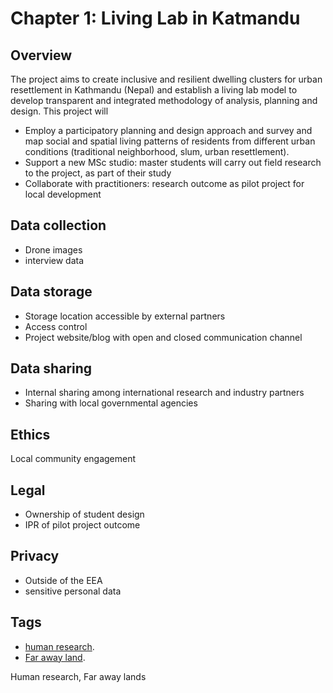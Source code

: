 # Chapter 1: Living Lab in Katmandu

## Overview

The project aims to create inclusive and resilient dwelling clusters for urban resettlement in Kathmandu (Nepal) and establish a living lab model to develop transparent and integrated methodology of analysis, planning and design. This project will 
- Employ a participatory planning and design approach and survey and map social and spatial living patterns of residents from different urban conditions (traditional neighborhood, slum, urban resettlement). 
- Support a new MSc studio: master students will carry out field research to the project, as part of their study
- Collaborate with practitioners: research outcome as pilot project for local development


## Data collection
- Drone images
- interview data

## Data storage
- Storage location accessible by external partners
- Access control 
- Project website/blog with open and closed communication channel

## Data sharing

- Internal sharing among international research and industry partners
- Sharing with local governmental agencies

## Ethics
Local community engagement

## Legal 

- Ownership of student design
- IPR of pilot project outcome

## Privacy 

- Outside of the EEA 
- sensitive personal data 

## Tags 
- [human research](https://nzr.github.io/DS-BOK/search.html?q=human+research).
- [Far away land](https://nzr.github.io/DS-BOK/search.html?q=far+away+land).

Human research, Far away lands
